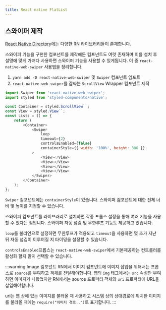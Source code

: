 ```yaml
---
title: React native FlatList
---
```


## 스와이퍼 제작

[React Native Directory](https://reactnative.directory/)에는 다양한 RN 라이브러리들이 존재합니다.

스와이퍼 기능을 구현한 컴포넌트를 제작해둔 컴포넌트도 여럿 존재하며 이를 설치 후 설명에 맞게 가져다 사용하면 스와이퍼 기능을 사용할 수 있게됩니다. 이 중 `react-native-web-swiper` 사용법을 정리합니다.

1. `yarn add -D react-native-web-swiper` 및 `Swiper` 컴포넌트 임포트
2. `react-native-web-swiper`를 감싸는 `ScrollView` Wrapper 컴포넌트 제작

```javascript
import Swiper from 'react-native-web-swiper';
import styled from 'styled-components/native';

const Container = styled.ScrollView``;
const View = styled.View``;
const Lists = () => {
    return (
        <Container>
            <Swiper
                loop
                timeout={2}
                controlsEnabled={false}
                containerStyle={{ width: '100%', height: 300 }}
            >
                <View></View>
                <View></View>
                <View></View>
                <View></View>
            </Swiper>
        </Container>
    );
};
```

`Swiper` 컴포넌트에는 `containerStyle`이 있습니다. 스와이퍼 컴포넌트에 대한 전체 너비 및 높이를 지정할 수 있습니다.

스와이퍼 컴포넌트를 라이브러리로 설치하면 각종 프롭스 설정을 통해 여러 기능을 사용할 수 있다는 점입니다. 스와이퍼 자동 넘김 및 무한루프 기능도 제공하고 있습니다.

`loop`를 불리언으로 설정하면 무한루프가 적용되고 `timeout`을 사용하면 몇 초가 지난 뒤 자동 넘김이 이루어질 지 타이밍을 설정할 수 있습니다.

`controlsEnabled`프롭스는 `react-native-web-swiper`에서 기본제공하는 컨트롤러를 활성화 할지 말지 선택할 수 있습니다.

:::warning Image 컴포넌트
RN에서 이미지 컴포넌트에 이미지 삽입을 위해서는 프롭스로 `source`를 부여하고 객체를 전달해야합니다. 웹의 `img` 태그에서는 `src` 속성만 부여하면 이미지가 나왔었지만 RN에서는 source 프로퍼티 객체의 `uri` 프로퍼티에 URL을 삽입해야합니다.

uri는 웹 상에 있는 이미지를 불러올 때 사용하고 시스템 상의 상대경로에 위치한 이미지를 불러올 때에는 `require("이미지 경로..")`로 표기합니다.
:::
